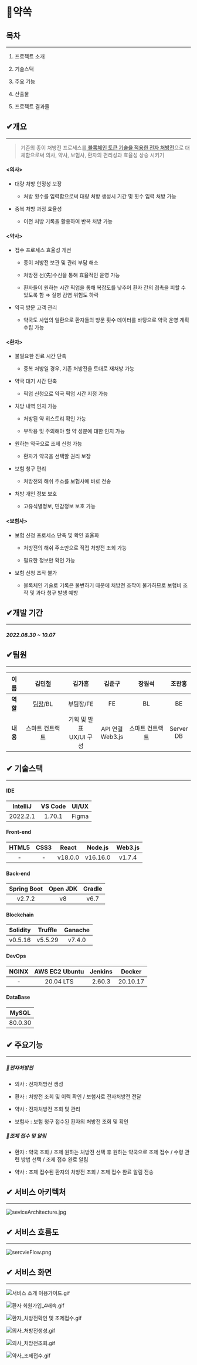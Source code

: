 # 💊약쏙

## 목차

---

1. 프로젝트 소개

2. 기술스택

3. 주요 기능

4. 산출물

5. 프로젝트 결과물

## ✔개요

---

> 기존의 종이 처방전 프로세스를<u> **블록체인 토큰 기술을 적용한 전자 처방전**</u>으로 대체함으로써 의사, 약사, 보험사, 환자의 편리성과 효율성 상승 시키기

#### <의사>

- 대량 처방 안정성 보장
  
  - 처방 횟수를 입력함으로써 대량 처방 생성시 기간 및 횟수 입력 처방 가능

- 중복 처방 과정 효율성
  
  - 이전 처방 기록을 활용하여 반복 처방 가능

#### <약사>

- 접수 프로세스 효율성 개선
  
  - 종이 처방전 보관 및 관리 부담 해소
  
  - 처방전 선(先)수신을 통해 효율적인 운영 가능
  
  - 환자들이 원하는 시간 픽업을 통해 복잡도를 낮추어 환자 간의 접촉을 피할 수 있도록 함 ⇒ 질병 감염 위험도 하락

- 약국 방문 고객 관리
  
  - 약국도 사업의 일환으로 환자들의 방문 횟수 데이터를 바탕으로 약국 운영 계획 수립 가능

#### <환자>

- 불필요한 진료 시간 단축
  
  - 중복 처방일 경우, 기존 처방전을 토대로 재처방 가능

- 약국 대기 시간 단축
  
  - 픽업 신청으로 약국 픽업 시간 지정 가능

- 처방 내역 인지 가능
  
  - 처방된 약 히스토리 확인 가능
  
  - 부작용 및 주의해야 할 약 성분에 대한 인지 가능

- 원하는 약국으로 조제 신청 가능
  
  - 환자가 약국을 선택할 권리 보장

- 보험 청구 편리
  
  - 처방전의 해쉬 주소를 보험사에 바로 전송

- 처방 개인 정보 보호
  
  - 고유식별정보, 민감정보 보호 가능

#### <보험사>

- 보험 신청 프로세스 단축 및 확인 효율화
  
  - 처방전의 해쉬 주소만으로 직접 처방전 조회 가능
  
  - 필요한 정보만 확인 가능

- 보험 신청 조작 불가
  
  - 블록체인 기술로 기록은 불변하기 때문에 처방전 조작이 불가하므로 보험비 조작 및 과다 청구 발생 예방

## ✔개발 기간

---

##### 2022.08.30 ~ 10.07

## ✔팀원

---

| **이름** | **김민철**        | **김가흔**              | **김준구**            | **장원석**  | **조찬홍**       |
|:------:|:--------------:|:--------------------:|:------------------:|:--------:|:-------------:|
| **역할** | <u>팀장</u>/BL   | 부팀장/FE               | FE                 | BL       | BE            |
| **내용** | 스마트 컨트랙트 <br/> | 기획 및 발표<br/>UX/UI 구성 | API 연결<br/>Web3.js | 스마트 컨트랙트 | Server<br/>DB |

## ✔ 기술스택

---

#### IDE

| IntelliJ | VS Code | UI/UX |
|:--------:|:-------:|:-----:|
| 2022.2.1 | 1.70.1  | Figma |

#### Front-end

| HTML5 | CSS3 | React   | Node.js  | Web3.js |
|:-----:|:----:|:-------:|:--------:|:-------:|
| -     | -    | v18.0.0 | v16.16.0 | v1.7.4  |

#### Back-end

| Spring Boot | Open JDK | Gradle |
|:-----------:|:--------:|:------:|
| v2.7.2      | v8       | v6.7   |

#### Blockchain

| Solidity | Truffle | Ganache |
|:--------:|:-------:|:-------:|
| v0.5.16  | v5.5.29 | v7.4.0  |

#### DevOps

| NGINX | AWS EC2 Ubuntu | Jenkins | Docker   |
|:-----:|:--------------:|:-------:|:--------:|
| -     | 20.04 LTS      | 2.60.3  | 20.10.17 |

#### DataBase

| MySQL   |
|:-------:|
| 80.0.30 |

## ✔ 주요기능

--- 

##### 📃전자처방전

- 의사 : 전자처방전 생성

- 환자 : 처방전 조회 및 이력 확인 / 보험사로 전자처방전 전달

- 약사 : 전자처방전 조회 및 관리

- 보험사 : 보험 청구 접수된 환자의 처방전 조회 및 확인

##### 🔔조제 접수 및 알림

- 환자 : 약국 조회 / 조제 원하는 처방전 선택 후 원하는 약국으로 조제 접수 / 수령 관련 방법 선택 / 조제 접수 완료 알림

- 약사 : 조제 접수된 환자의 처방전 조회 / 조제 접수 완료 알림 전송

## ✔ 서비스 아키텍처

---

![seviceArchitecture.jpg](README.assets/f2775b64d7323c504b71f81388c4b689c9ad08aa.jpg)



## ✔ 서비스 흐름도

---

![sercvieFlow.png](README.assets/f34e0836042c25568758b02b93c76a1a01e25e2e.png)

## ✔ 서비스 화면

---

![서비스 소개 이용가이드.gif](README.assets/473a6cafe81f5fabdbeb8790cf1ba399a85c71e7.gif)

![환자 회원가입_4배속.gif](README.assets/76ac8ce0fbeca4ab6e6711017de20360431479d4.gif)

![환자_처방전확인 및 조제접수.gif](README.assets/100d904d7ecf2c064d9b222191c0806ee1faeec8.gif)

![의사_처방전생성.gif](README.assets/fd3ab90bf5e73fb70229ce755509f390cab8663b.gif)

![의사_처방전조회.gif](README.assets/40b1d75d6ed019d368093e73e0517a141cd3c2ea.gif)

![약사_조제접수.gif](README.assets/bcb30423fb1120d7edd4a9aa70b479738bc43f44.gif)
